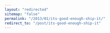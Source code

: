 ```yaml
---
layout: "redirected"
sitemap: "false"
permalink: "/2013/01/its-good-enough-ship-it/"
redirect_to: "/post/its-good-enough-ship-it"
---
```





